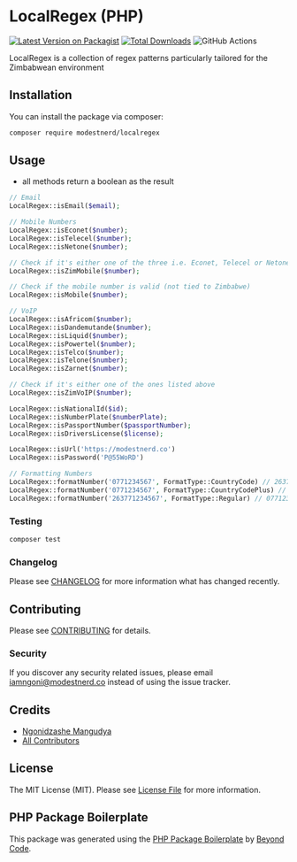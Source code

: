# LocalRegex (PHP)

[![Latest Version on Packagist](https://img.shields.io/packagist/v/modestnerd/localregex.svg?style=flat-square)](https://packagist.org/packages/modestnerd/localregex)
[![Total Downloads](https://img.shields.io/packagist/dt/modestnerd/localregex.svg?style=flat-square)](https://packagist.org/packages/modestnerd/localregex)
![GitHub Actions](https://github.com/modestnerd/localregex/actions/workflows/main.yml/badge.svg)

LocalRegex is a collection of regex patterns particularly tailored for the Zimbabwean environment

## Installation

You can install the package via composer:

```bash
composer require modestnerd/localregex
```

## Usage
- all methods return a boolean as the result
```php
// Email
LocalRegex::isEmail($email);

// Mobile Numbers
LocalRegex::isEconet($number);
LocalRegex::isTelecel($number);
LocalRegex::isNetone($number);

// Check if it's either one of the three i.e. Econet, Telecel or Netone
LocalRegex::isZimMobile($number);

// Check if the mobile number is valid (not tied to Zimbabwe)
LocalRegex::isMobile($number);

// VoIP
LocalRegex::isAfricom($number);
LocalRegex::isDandemutande($number);
LocalRegex::isLiquid($number);
LocalRegex::isPowertel($number);
LocalRegex::isTelco($number);
LocalRegex::isTelone($number);
LocalRegex::isZarnet($number);

// Check if it's either one of the ones listed above
LocalRegex::isZimVoIP($number);

LocalRegex::isNationalId($id);
LocalRegex::isNumberPlate($numberPlate);
LocalRegex::isPassportNumber($passportNumber);
LocalRegex::isDriversLicense($license);

LocalRegex::isUrl('https://modestnerd.co')
LocalRegex::isPassword('P@55WoRD')

// Formatting Numbers
LocalRegex::formatNumber('0771234567', FormatType::CountryCode) // 263771234567
LocalRegex::formatNumber('0771234567', FormatType::CountryCodePlus) // +263771234567
LocalRegex::formatNumber('263771234567', FormatType::Regular) // 0771234567
```

### Testing

```bash
composer test
```

### Changelog

Please see [CHANGELOG](CHANGELOG.md) for more information what has changed recently.

## Contributing

Please see [CONTRIBUTING](CONTRIBUTING.md) for details.

### Security

If you discover any security related issues, please email iamngoni@modestnerd.co instead of using the issue tracker.

## Credits

-   [Ngonidzashe Mangudya](https://github.com/iamngoni)
-   [All Contributors](../../contributors)

## License

The MIT License (MIT). Please see [License File](LICENSE.md) for more information.

## PHP Package Boilerplate

This package was generated using the [PHP Package Boilerplate](https://laravelpackageboilerplate.com) by [Beyond Code](http://beyondco.de/).
